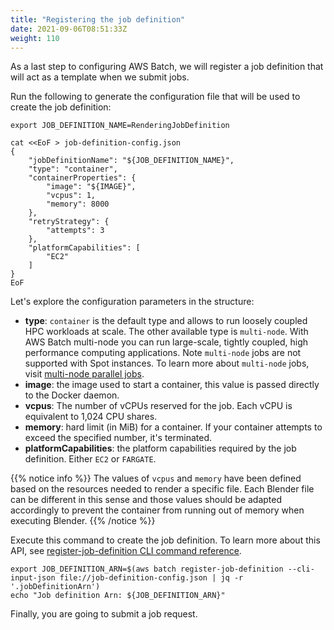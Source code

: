 ```yaml
---
title: "Registering the job definition"
date: 2021-09-06T08:51:33Z
weight: 110
---
```


As a last step to configuring AWS Batch, we will register a job definition that will act as a template when we submit jobs.

Run the following to generate the configuration file that will be used to create the job definition:

```
export JOB_DEFINITION_NAME=RenderingJobDefinition

cat <<EoF > job-definition-config.json
{
    "jobDefinitionName": "${JOB_DEFINITION_NAME}",
    "type": "container",
    "containerProperties": {
        "image": "${IMAGE}",
        "vcpus": 1,
        "memory": 8000
    },
    "retryStrategy": {
        "attempts": 3
    },
    "platformCapabilities": [
        "EC2"
    ]
}
EoF
```

Let's explore the configuration parameters in the structure:

- **type**: `container` is the default type and allows to run loosely coupled HPC workloads at scale. The other available type is `multi-node`. With AWS Batch multi-node  you can run large-scale, tightly coupled, high performance computing applications. Note `multi-node` jobs are not supported with Spot instances. To learn more about `multi-node` jobs, visit [multi-node parallel jobs](https://docs.aws.amazon.com/batch/latest/userguide/multi-node-parallel-jobs.html).
- **image**: the image used to start a container, this value is passed directly to the Docker daemon.
- **vcpus**: The number of vCPUs reserved for the job. Each vCPU is equivalent to 1,024 CPU shares.
- **memory**: hard limit (in MiB) for a container. If your container attempts to exceed the specified number, it's terminated.
- **platformCapabilities**: the platform capabilities required by the job definition. Either `EC2` or `FARGATE`.

{{% notice info %}}
The values of `vcpus` and `memory` have been defined based on the resources needed to render a specific file. Each Blender file can be different in this sense and those values should be adapted accordingly to prevent the container from running out of memory when executing Blender.
{{% /notice %}}

Execute this command to create the job definition. To learn more about this API, see [register-job-definition CLI command reference](https://docs.aws.amazon.com/cli/latest/reference/batch/register-job-definition.html).

```
export JOB_DEFINITION_ARN=$(aws batch register-job-definition --cli-input-json file://job-definition-config.json | jq -r '.jobDefinitionArn')
echo "Job definition Arn: ${JOB_DEFINITION_ARN}"
```

Finally, you are going to submit a job request.
